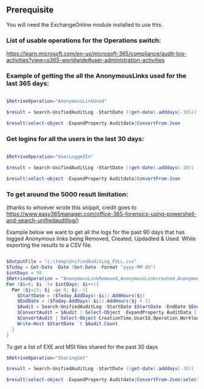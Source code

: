 ## Prerequisite

You will need the ExchangeOnline module installed to use this.

### List of usable operations for the Operations switch:

https://learn.microsoft.com/en-us/microsoft-365/compliance/audit-log-activities?view=o365-worldwide#user-administration-activities


### Example of getting the all the AnonymousLinks used for the last 365 days:
```powershell

$RetriveOperation="AnonymousLinkUsed"

$result = Search-UnifiedAuditLog -StartDate ((get-date).adddays(-365)) -EndDate (get-date) -Operations $RetriveOperation -ResultSize 5000

$result|select-object -ExpandProperty Auditdata|ConvertFrom-Json

```

### Get logins for all the users in the last 30 days:

```powershell

$RetriveOperation="UserLoggedIn"

$result = Search-UnifiedAuditLog -StartDate ((get-date).adddays(-30)) -EndDate (get-date) -Operations $RetriveOperation -ResultSize 5000

$result|select-object -ExpandProperty Auditdata|ConvertFrom-Json

```

### To get around the 5000 result limitation:
(thanks to whoever wrote this snippit, credit goes to https://www.easy365manager.com/office-365-forensics-using-powershell-and-search-unifiedauditlog/)

Example below we want to get all the logs for the past 90 days that has logged Anonymous links being Removed, Created, Updadted & Used. While exporting the results to a CSV file.
```powershell

$OutputFile = "c:\temp\UnifiedAuditLog_FULL.csv"
$Today = Get-Date -Date (Get-Date -Format "yyyy-MM-dd")
$intDays = 90
$RetriveOperation = "AnonymousLinkRemoved,AnonymousLinkcreated,AnonymousLinkUpdated,AnonymousLinkUsed"
For ($i=0; $i -le $intDays; $i++){
  For ($j=23; $j -ge 0; $j--){
    $StartDate = ($Today.AddDays(-$i)).AddHours($j)
    $EndDate = ($Today.AddDays(-$i)).AddHours($j + 1)
    $Audit = Search-UnifiedAuditLog -StartDate $StartDate -EndDate $EndDate -Operations $RetriveOperation -ResultSize 5000
    $ConvertAudit = $Audit | Select-Object -ExpandProperty AuditData | ConvertFrom-Json
    $ConvertAudit | Select-Object CreationTime,UserId,Operation,Workload,ObjectID,SiteUrl,SourceFileName,ClientIP,UserAgent | Export-Csv $OutputFile -NoTypeInformation -Append
    Write-Host $StartDate `t $Audit.Count
  }
}

```
To get a list of EXE and MSI files shared for the past 30 days

```powershell
$RetriveOperation="SharingSet"

$result = Search-UnifiedAuditLog -StartDate ((get-date).adddays(-30)) -EndDate (get-date).AddDays(1) -Operations $RetriveOperation -ResultSize 5000

$result|select-object -ExpandProperty Auditdata|ConvertFrom-Json|select userid, objectid|?{$_.objectid -like "*.exe" -or $_.objectid -like "*.msi"}
```
